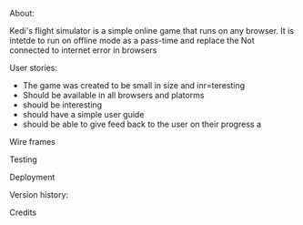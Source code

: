 About:

Kedi's flight simulator is a simple online game that runs on any browser. It is intetde to run on offline mode as a pass-time and replace the Not connected to internet error in browsers

User stories:
- The game was created to be small in size and inr=teresting
- Should be available in all browsers and platorms
- should be interesting
- should have a simple user guide 
- should be able to give feed back to the user on their progress a

Wire frames

Testing


Deployment


Version history:

Credits